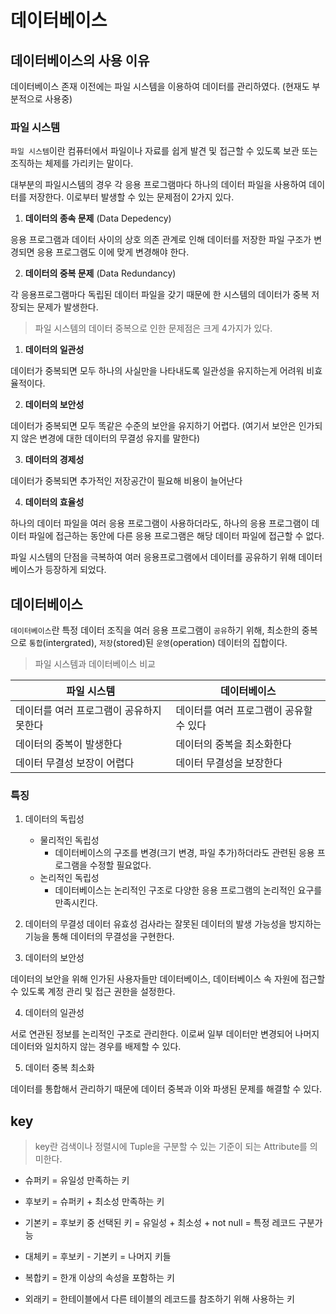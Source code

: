 # 데이터베이스

## 데이터베이스의 사용 이유
데이터베이스 존재 이전에는 파일 시스템을 이용하여 데이터를 관리하였다. (현재도 부분적으로 사용중)

### 파일 시스템
`파일 시스템`이란 컴퓨터에서 파일이나 자료를 쉽게 발견 및 접근할 수 있도록 보관 또는 조직하는 체제를 가리키는 말이다.

대부분의 파일시스템의 경우 각 응용 프로그램마다 하나의 데이터 파일을 사용하여 데이터를 저장한다. 이로부터 발생할 수 있는 문제점이 2가지 있다.

1. **데이터의 종속 문제** (Data Depedency)

응용 프로그램과 데이터 사이의 상호 의존 관계로 인해 데이터를 저장한 파일 구조가 변경되면 응용 프로그램도 이에 맞게 변경해야 한다.

2. **데이터의 중복 문제** (Data Redundancy)

각 응용프로그램마다 독립된 데이터 파일을 갖기 때문에 한 시스템의 데이터가 중복 저장되는 문제가 발생한다.

> 파일 시스템의 데이터 중복으로 인한 문제점은 크게 4가지가 있다.

1. **데이터의 일관성**

데이터가 중복되면 모두 하나의 사실만을 나타내도록 일관성을 유지하는게 어려워 비효율적이다.

2. **데이터의 보안성**

데이터가 중복되면 모두 똑같은 수준의 보안을 유지하기 어렵다. (여기서 보안은 인가되지 않은 변경에 대한 데이터의 무결성 유지를 말한다)

3. **데이터의 경제성**

데이터가 중복되면 추가적인 저장공간이 필요해 비용이 늘어난다

4. **데이터의 효율성**

하나의 데이터 파일을 여러 응용 프로그램이 사용하더라도, 하나의 응용 프로그램이 데이터 파일에 접근하는 동안에 다른 응용 프로그램은 해당 데이터 파일에 접근할 수 없다.

파일 시스템의 단점을 극복하여 여러 응용프로그램에서 데이터를 공유하기 위해 데이터베이스가 등장하게 되었다.

## 데이터베이스
`데이터베이스`란 특정 데이터 조직을 여러 응용 프로그램이 `공유`하기 위해, 최소한의 중복으로 `통합`(intergrated), `저장`(stored)된 `운영`(operation) 데이터의 집합이다.

> 파일 시스템과 데이터베이스 비교
> 

| 파일 시스템 | 데이터베이스 |
| --- | --- |
| 데이터를 여러 프로그램이 공유하지 못한다 | 데이터를 여러 프로그램이 공유할 수 있다 |
| 데이터의 중복이 발생한다 | 데이터의 중복을 최소화한다 |
| 데이터 무결성 보장이 어렵다 | 데이터 무결성을 보장한다 |

### 특징
1. 데이터의 독립성
    - 물리적인 독립성
        - 데이터베이스의 구조를 변경(크기 변경, 파일 추가)하더라도 관련된 응용 프로그램을 수정할 필요없다.
    - 논리적인 독립성
        - 데이터베이스는 논리적인 구조로 다양한 응용 프로그램의 논리적인 요구를 만족시킨다.

2. 데이터의 무결성
데이터 유효성 검사라는 잘못된 데이터의 발생 가능성을 방지하는 기능을 통해 데이터의 무결성을 구현한다.

3. 데이터의 보안성

데이터의 보안을 위해 인가된 사용자들만 데이터베이스, 데이터베이스 속 자원에 접근할 수 있도록 계정 관리 및 접근 권한을 설정한다.

4. 데이터의 일관성

서로 연관된 정보를 논리적인 구조로 관리한다. 이로써 일부 데이터만 변경되어 나머지 데이터와 일치하지 않는 경우를 배제할 수 있다.

5. 데이터 중복 최소화

데이터를 통합해서 관리하기 때문에 데이터 중복과 이와 파생된 문제를 해결할 수 있다.

## key
> key란 검색이나 정렬시에 Tuple을 구분할 수 있는 기준이 되는 Attribute를 의미한다.

- 슈퍼키 = 유일성 만족하는 키

- 후보키 = 슈퍼키 + 최소성 만족하는 키

- 기본키 = 후보키 중 선택된 키 = 유일성 + 최소성 + not null = 특정 레코드 구분가능

- 대체키 = 후보키 - 기본키 = 나머지 키들

- 복합키 = 한개 이상의 속성을 포함하는 키

- 외래키 = 한테이블에서 다른 테이블의 레코드를 참조하기 위해 사용하는 키
